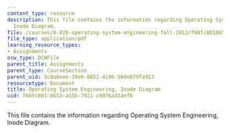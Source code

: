 ```yaml
---
content_type: resource
description: This file contains the information regarding Operating System Engineering,
  Inode Diagram.
file: /courses/6-828-operating-system-engineering-fall-2012/f68fc8018653a15b7921c9076a314ef6_MIT6_828F12_inode.pdf
file_type: application/pdf
learning_resource_types:
- Assignments
ocw_type: OCWFile
parent_title: Assignments
parent_type: CourseSection
parent_uid: 5c0abeee-30e6-0852-4196-56de079fa913
resourcetype: Document
title: Operating System Engineering, Inode Diagram
uid: f68fc801-8653-a15b-7921-c9076a314ef6
---
```

This file contains the information regarding Operating System Engineering, Inode Diagram.

